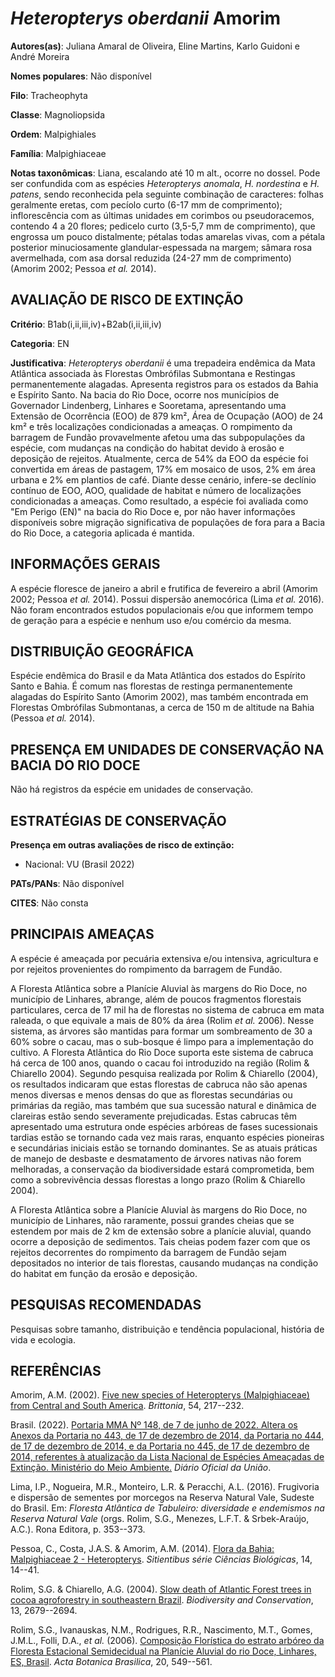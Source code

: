 # *Heteropterys oberdanii* Amorim

**Autores(as)**: Juliana Amaral de Oliveira, Eline Martins, Karlo Guidoni e André Moreira

**Nomes populares**: Não disponível

**Filo**: Tracheophyta

**Classe**: Magnoliopsida

**Ordem**: Malpighiales

**Família**: Malpighiaceae

**Notas taxonômicas**: Liana, escalando até 10 m alt., ocorre no dossel.  Pode ser confundida com as espécies *Heteropterys anomala*, *H.  nordestina* e *H. patens*, sendo reconhecida pela seguinte combinação de caracteres: folhas geralmente eretas, com pecíolo curto (6-17 mm de comprimento); inflorescência com as últimas unidades em corimbos ou pseudoracemos, contendo 4 a 20 flores; pedicelo curto (3,5-5,7 mm de comprimento), que engrossa um pouco distalmente; pétalas todas amarelas vivas, com a pétala posterior minuciosamente glandular-espessada na margem; sâmara rosa avermelhada, com asa dorsal reduzida (24-27 mm de comprimento) (Amorim 2002; Pessoa *et al.* 2014).

## AVALIAÇÃO DE RISCO DE EXTINÇÃO

**Critério**: B1ab(i,ii,iii,iv)+B2ab(i,ii,iii,iv)

**Categoria**: EN

**Justificativa**: *Heteropterys oberdanii* é uma trepadeira endêmica da Mata Atlântica associada às Florestas Ombrófilas Submontana e Restingas permanentemente alagadas. Apresenta registros para os estados da Bahia e Espírito Santo. Na bacia do Rio Doce, ocorre nos municípios de Governador Lindenberg, Linhares e Sooretama, apresentando uma Extensão de Ocorrência (EOO) de 879 km², Área de Ocupação (AOO) de 24 km² e três localizações condicionadas a ameaças. O rompimento da barragem de Fundão provavelmente afetou uma das subpopulações da espécie, com mudanças na condição do habitat devido à erosão e deposição de rejeitos. Atualmente, cerca de 54% da EOO da espécie foi convertida em áreas de pastagem, 17% em mosaico de usos, 2% em área urbana e 2% em plantios de café. Diante desse cenário, infere-se declínio contínuo de EOO, AOO, qualidade de habitat e número de localizações condicionadas a ameaças. Como resultado, a espécie foi avaliada como
"Em Perigo (EN)" na bacia do Rio Doce e, por não haver informações disponíveis sobre migração significativa de populações de fora para a Bacia do Rio Doce, a categoria aplicada é mantida.

## INFORMAÇÕES GERAIS

A espécie floresce de janeiro a abril e frutifica de fevereiro a abril (Amorim 2002; Pessoa *et al.* 2014). Possui dispersão anemocórica (Lima *et al.* 2016). Não foram encontrados estudos populacionais e/ou que informem tempo de geração para a espécie e nenhum uso e/ou comércio da mesma.

## DISTRIBUIÇÃO GEOGRÁFICA

Espécie endêmica do Brasil e da Mata Atlântica dos estados do Espírito Santo e Bahia. É comum nas florestas de restinga permanentemente alagadas do Espírito Santo (Amorim 2002), mas também encontrada em Florestas Ombrófilas Submontanas, a cerca de 150 m de altitude na Bahia (Pessoa *et al.* 2014).

## PRESENÇA EM UNIDADES DE CONSERVAÇÃO NA BACIA DO RIO DOCE

Não há registros da espécie em unidades de conservação.

## ESTRATÉGIAS DE CONSERVAÇÃO

**Presença em outras avaliações de risco de extinção:**

-   Nacional: VU (Brasil 2022)

**PATs/PANs**: Não disponível

**CITES**: Não consta

## PRINCIPAIS AMEAÇAS

A espécie é ameaçada por pecuária extensiva e/ou intensiva, agricultura e por rejeitos provenientes do rompimento da barragem de Fundão.

A Floresta Atlântica sobre a Planície Aluvial às margens do Rio Doce, no município de Linhares, abrange, além de poucos fragmentos florestais particulares, cerca de 17 mil ha de florestas no sistema de cabruca em mata raleada, o que equivale a mais de 80% da área (Rolim *et al.* 2006). Nesse sistema, as árvores são mantidas para formar um sombreamento de 30 a 60% sobre o cacau, mas o sub-bosque é limpo para a implementação do cultivo. A Floresta Atlântica do Rio Doce suporta este sistema de cabruca há cerca de 100 anos, quando o cacau foi introduzido na região (Rolim & Chiarello 2004). Segundo pesquisa realizada por Rolim & Chiarello (2004), os resultados indicaram que estas florestas de cabruca não são apenas menos diversas e menos densas do que as florestas secundárias ou primárias da região, mas também que sua sucessão natural e dinâmica de clareiras estão sendo severamente prejudicadas. Estas cabrucas têm apresentado uma estrutura onde espécies arbóreas
de fases sucessionais tardias estão se tornando cada vez mais raras, enquanto espécies pioneiras e secundárias iniciais estão se tornando dominantes.  Se as atuais práticas de manejo de desbaste e desmatamento de árvores nativas não forem melhoradas, a conservação da biodiversidade estará comprometida, bem como a sobrevivência dessas florestas a longo prazo (Rolim & Chiarello 2004).

A Floresta Atlântica sobre a Planície Aluvial às margens do Rio Doce, no município de Linhares, não raramente, possui grandes cheias que se estendem por mais de 2 km de extensão sobre a planície aluvial, quando ocorre a deposição de sedimentos. Tais cheias podem fazer com que os rejeitos decorrentes do rompimento da barragem de Fundão sejam depositados no interior de tais florestas, causando mudanças na condição do habitat em função da erosão e deposição.

## PESQUISAS RECOMENDADAS

Pesquisas sobre tamanho, distribuição e tendência populacional, história de vida e ecologia.

## REFERÊNCIAS

Amorim, A.M. (2002). [Five new species of Heteropterys (Malpighiaceae) from Central and South America](https://doi.org/10.1663/0007-196X(2003)54[217:FNSOHM]2.0.CO;2).  *Brittonia*, 54, 217--232.

Brasil. (2022). [Portaria MMA Nº 148, de 7 de junho de 2022. Altera os Anexos da Portaria no 443, de 17 de dezembro de 2014, da Portaria no 444, de 17 de dezembro de 2014, e da Portaria no 445, de 17 de dezembro de 2014, referentes à atualização da Lista Nacional de Espécies Ameaçadas de Extinção. Ministério do Meio Ambiente.](https://in.gov.br/en/web/dou/-/portaria-mma-n-148-de-7-de-junho-de-2022-406272733) *Diário Oficial da União*.

Lima, I.P., Nogueira, M.R., Monteiro, L.R. & Peracchi, A.L. (2016).  Frugivoria e dispersão de sementes por morcegos na Reserva Natural Vale, Sudeste do Brasil. Em: *Floresta Atlântica de Tabuleiro: diversidade e endemismos na Reserva Natural Vale* (orgs. Rolim, S.G., Menezes, L.F.T.  & Srbek-Araújo, A.C.). Rona Editora, p. 353--373.

Pessoa, C., Costa, J.A.S. & Amorim, A.M. (2014). [Flora da Bahia: Malpighiaceae 2 - Heteropterys](https://doi.org/10.13102/scb476).  *Sitientibus série Ciências Biológicas*, 14, 14--41.

Rolim, S.G. & Chiarello, A.G. (2004). [Slow death of Atlantic Forest trees in cocoa agroforestry in southeastern Brazil](https://doi.org/10.1007/s10531-004-2142-5). *Biodiversity and Conservation*, 13, 2679--2694.

Rolim, S.G., Ivanauskas, N.M., Rodrigues, R.R., Nascimento, M.T., Gomes, J.M.L., Folli, D.A., *et al.* (2006). [Composição Florística do estrato arbóreo da Floresta Estacional Semidecidual na Planície Aluvial do rio Doce, Linhares, ES, Brasil](https://doi.org/10.1590/S0102-33062006000300005). *Acta Botanica Brasilica*, 20, 549--561.
